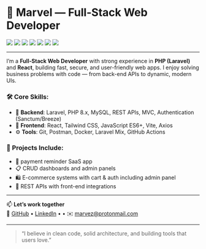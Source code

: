 # 👋 Marvel — Full‑Stack Web Developer

<p>
  <img src="https://img.shields.io/badge/PHP-8.x-blue?logo=php" />
  <img src="https://img.shields.io/badge/Laravel-10.x-red?logo=laravel" />
  <img src="https://img.shields.io/badge/React-18-blue?logo=react" />
  <img src="https://img.shields.io/badge/TailwindCSS-3.x-38bdf8?logo=tailwind-css" />
  <img src="https://img.shields.io/badge/MySQL-5.7+-blue?logo=mysql" />
  <img src="https://img.shields.io/badge/JavaScript-ES6-yellow?logo=javascript" />
  <img src="https://img.shields.io/badge/Git-%23F05033.svg?&logo=git&logoColor=white" />
</p>

---

I’m a  **Full‑Stack Web Developer** with strong experience in **PHP (Laravel)** and **React**, building fast, secure, and user-friendly web apps. I enjoy solving business problems with code — from back-end APIs to dynamic, modern UIs.

### 🛠 Core Skills:

- 🔧 **Backend**: Laravel, PHP 8.x, MySQL, REST APIs, MVC, Authentication (Sanctum/Breeze)
- 🎨 **Frontend**: React, Tailwind CSS, JavaScript ES6+, Vite, Axios
- ⚙️ **Tools**: Git, Postman, Docker, Laravel Mix, GitHub Actions

### 💼 Projects Include:
- 🧾 payment reminder SaaS app
- 📋 CRUD dashboards and admin panels
- 🛍 E-commerce systems with cart & auth including  admin panel 
- 📡 REST APIs with front-end integrations

---

📫 **Let’s work together**  
🔗 [GitHub](https://github.com/m-coded) • [LinkedIn](https://linkedin.com/in/your-link) • • ✉️ marvez@protonmail.com

---

> “I believe in clean code, solid architecture, and building tools that users love.”
